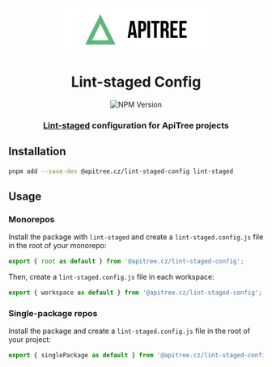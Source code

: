 <div align="center">

<a href="https://github.com/ApiTreeCZ">
<img alt="ApiTree s.r.o." src="../../public/apitree-logo.png" width="308" />
</a>

# Lint-staged Config

![NPM Version](https://img.shields.io/npm/v/%40apitree.cz%2Flint-staged-config)

### [Lint-staged](https://github.com/lint-staged/lint-staged) configuration for ApiTree projects

</div>

## Installation

```bash
pnpm add --save-dev @apitree.cz/lint-staged-config lint-staged
```

## Usage

### Monorepos

Install the package with `lint-staged` and create a `lint-staged.config.js` file in the root of your monorepo:

```js
export { root as default } from '@apitree.cz/lint-staged-config';
```

Then, create a `lint-staged.config.js` file in each workspace:

```js
export { workspace as default } from '@apitree.cz/lint-staged-config';
```

### Single-package repos

Install the package and create a `lint-staged.config.js` file in the root of your project:

```js
export { singlePackage as default } from '@apitree.cz/lint-staged-config';
```
